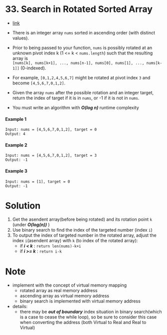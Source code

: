 # 33. Search in Rotated Sorted Array
- [link](https://leetcode.com/problems/search-in-rotated-sorted-array/?envType=study-plan&id=algorithm-ii)
- There is an integer array ```nums``` sorted in ascending order (with distinct values).

- Prior to being passed to your function, ```nums``` is possibly rotated at an unknown pivot index k (1 <= k < ```nums.length```) such that the resulting array is  
 ```[nums[k], nums[k+1], ..., nums[n-1], nums[0], nums[1], ..., nums[k-1]]``` (0-indexed). 
- For example, ```[0,1,2,4,5,6,7]``` might be rotated at pivot index ```3``` and become ```[4,5,6,7,0,1,2]```.

- Given the array ```nums``` after the possible rotation and an integer target, return the index of target if it is in ```nums```, or -1 if it is not in ```nums```.

- You must write an algorithm with ***O(log n)*** runtime complexity

#### Example 1
```
Input: nums = [4,5,6,7,0,1,2], target = 0
Output: 4
```
#### Example 2
```
Input: nums = [4,5,6,7,0,1,2], target = 3
Output: -1
```
#### Example 3
```
Input: nums = [1], target = 0
Output: -1
```

# Solution
1. Get the asendent array(before being rotated) and its rotation point ```k``` (under ***O(log(n))*** )
2. Use binary search to find the index of the targeted number (index ```i```)
3. To output the index of targeted number in the rotated array, adjust the index ```i```(asendent array) with ```k``` (to index of the rotated array): 
    - if ***i < k*** : ```return len(nums)-k+i```
    - if ***i >= k*** : ```return i-k```

# Note 
- implement with the concept of virtual memory mapping 
    - rotated array as real memory address
    - ascending array as virtual memory address
    - binary search is implemented with virtual memory address
- details: 
    - there may be ***out of boundary*** index situation in binary search(which is a case to cease the while loop), so be sure to consider this case when converting the address (both Virtual to Real and Real to Virtual)